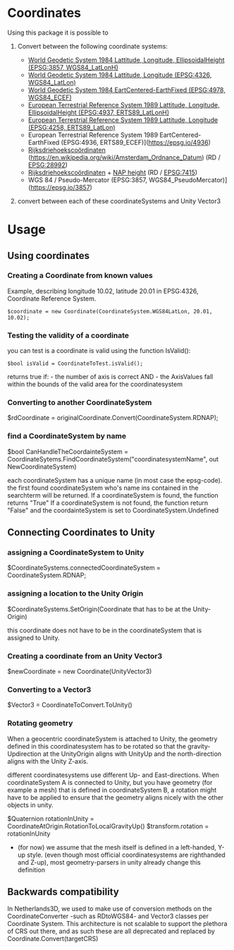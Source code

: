 ﻿Coordinates
===========

Using this package it is possible to 

1. Convert between the following coordinate systems:
   - [World Geodetic System 1984 Lattitude, Longitude, EllipsoidalHeight (EPSG:3857, WGS84_LatLonH)](https://epsg.io/3857)
   - [World Geodetic System 1984 Lattitude, Longitude (EPSG:4326, WGS84_LatLon)](https://epsg.io/4326)
   - [World Geodetic System 1984 EartCentered-EarthFixed (EPSG:4978, WGS84_ECEF)](https://epsg.io/4978)
   - [European Terrestrial Reference System 1989 Lattitude, Longitude, EllipsoidalHeight (EPSG:4937, ERTS89_LatLonH)](https://epsg.io/4937)
   - [European Terrestrial Reference System 1989 Lattitude, Longitude (EPSG:4258, ERTS89_LatLon)](https://epsg.io/4258)
   - European Terrestrial Reference System 1989 EartCentered-EarthFixed (EPSG:4936, ERTS89_ECEF)](https://epsg.io/4936)
   - [Rijksdriehoekscoördinaten](https://nl.wikipedia.org/wiki/Rijksdriehoeksco%C3%B6rdinaten) (https://en.wikipedia.org/wiki/Amsterdam_Ordnance_Datum) (RD / [EPSG:28992](https://epsg.io/28992))
   - [Rijksdriehoekscoördinaten](https://nl.wikipedia.org/wiki/Rijksdriehoeksco%C3%B6rdinaten) + [NAP height](https://en.wikipedia.org/wiki/Amsterdam_Ordnance_Datum) (RD / [EPSG:7415](https://epsg.io/7415))
   - WGS 84 / Pseudo-Mercator (EPSG:3857, WGS84_PseudoMercator)](https://epsg.io/3857)


2. convert between each of these coordinateSystems and Unity Vector3

# Usage

## Using coordinates

### Creating a Coordinate from known values

Example, describing longitude 10.02, latitude 20.01 in EPSG:4326, Coordinate Reference System.

```
$coordinate = new Coordinate(CoordinateSystem.WGS84LatLon, 20.01, 10.02);
```
### Testing the validity of a coordinate

you can test is a coordinate is valid using the function IsValid():

```
$bool isValid = CoordinateToTest.isValid();
```
returns true if:
	- the number of axis is correct AND
	- the AxisValues fall within the bounds of the valid area for the coordinatesystem

### Converting to another CoordinateSystem

$rdCoordinate = originalCoordinate.Convert(CoordinateSystem.RDNAP);

### find a CoordinateSystem by name

$bool CanHandleTheCoordainteSystem = CoordinateSytems.FindCoordinateSystem("coordinatesystemName", out NewCoordinateSystem)

each coordinateSystem has a unique name (in most case the epsg-code). the first found coordinateSystem who's name ins contained in the searchterm will be returned.
If a coordinateSystem is found, the function returns "True"
If a coordinateSystem is not found, the function return "False" and the coordainteSystem is set to CoordinateSystem.Undefined

## Connecting Coordinates to Unity

### assigning a CoordinateSystem to Unity

$CoordinateSystems.connectedCoordinateSystem = CoordinateSystem.RDNAP;

### assigning a location to the Unity Origin

$CoordinateSystems.SetOrigin(Coordinate that has to be at the Unity-Origin)

this coordinate does not have to be in the coordinateSystem that is assigned to Unity.

### Creating a coordinate from an Unity Vector3

$newCoordinate = new Coordinate(UnityVector3)

### Converting to a Vector3

$Vector3 = CoordinateToConvert.ToUnity()

### Rotating geometry
When a geocentric coordinateSystem is attached to Unity, the geometry defined in this coordinatesystem has to be rotated so that the gravity-Updirection at the UnityOrigin aligns with UnityUp and the north-direction aligns with the Unity Z-axis.

different coordinatesystems use different Up- and East-directions.
When coordinateSystem A is connected to Unity, but you have geometry (for example a mesh) that is defined in coordinateSystem B, a rotation might have to be applied to ensure that the geometry aligns nicely with the other objects in unity.

$Quaternion rotationInUnity = CoordinateAtOrigin.RotationToLocalGravityUp()
$transform.rotation = rotationInUnity

* (for now) we assume that the mesh itself is defined in a left-handed, Y-up style. (even though most official coordinatesystems are righthanded and Z-up), most geometry-parsers in unity already change this definition


## Backwards compatibility

In Netherlands3D, we used to make use of conversion methods on the CoordinateConverter -such as RDtoWGS84- and
Vector3 classes per Coordinate System. This architecture is not scalable to support the plethora of CRS out there,
and as such these are all deprecated and replaced by Coordinate.Convert(targetCRS)